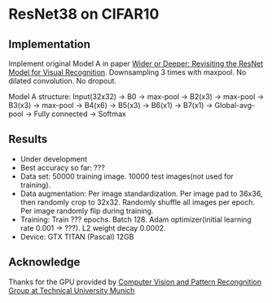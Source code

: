 # ResNet38 on CIFAR10

## Implementation

Implement original Model A in paper [Wider or Deeper: Revisiting the ResNet Model for Visual Recognition](https://arxiv.org/abs/1611.10080).
Downsampling 3 times with maxpool. No dilated convolution. No dropout.

Model A structure: Input(32x32) -> B0 -> max-pool -> B2(x3) -> max-pool -> B3(x3) -> max-pool -> B4(x6) -> B5(x3) -> B6(x1) -> B7(x1) ->
Global-avg-pool -> Fully connected -> Softmax

## Results

- Under development
- Best accuracy so far: ???
- Data set: 50000 training image. 10000 test images(not used for training).
- Data augmentation: Per image standardization. Per image pad to 36x36, then randomly crop to 32x32. Randomly shuffle all images per epoch. Per image randomly flip during training.
- Training: Train ??? epochs. Batch 128. Adam optimizer(initial learning rate 0.001 -> ???). L2 weight decay 0.0002.
- Device: GTX TITAN (Pascal) 12GB

## Acknowledge

Thanks for the GPU provided by [Computer Vision and Pattern Recongnition Group at Technical University Munich](https://vision.in.tum.de/)
